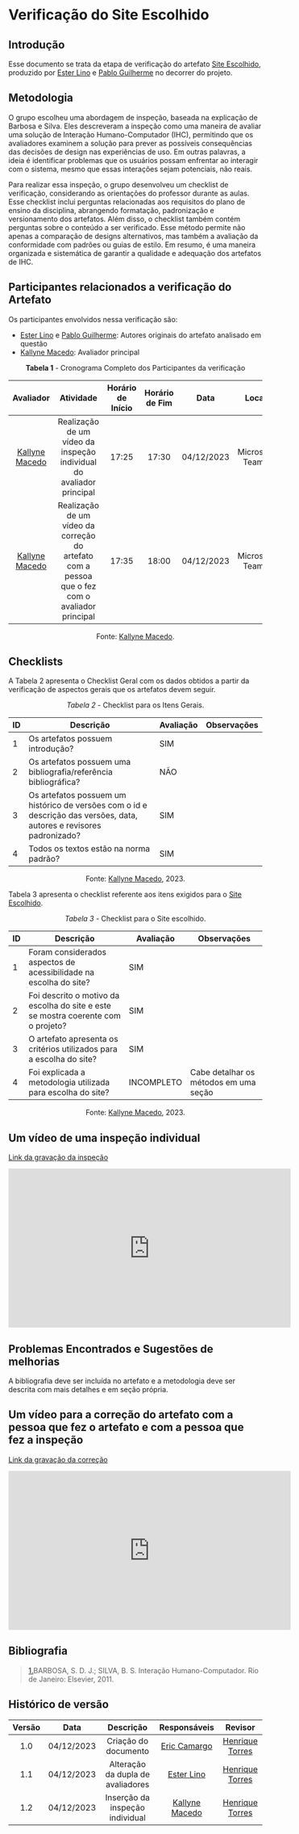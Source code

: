 # **Verificação do Site Escolhido**

## Introdução

Esse documento se trata da etapa de verificação do artefato [Site Escolhido](https://interacao-humano-computador.github.io/2023.2-OnlineJudge/primeira-entrega/site-escolhido/), produzido por  [Ester Lino](https://github.com/esteerlino) e [Pablo Guilherme](https://github.com/PabloGJBS) no decorrer do projeto.

## Metodologia

O grupo escolheu uma abordagem de inspeção, baseada na explicação de Barbosa e Silva. Eles descreveram a inspeção como uma maneira de avaliar uma solução de Interação Humano-Computador (IHC), permitindo que os avaliadores examinem a solução para prever as possíveis consequências das decisões de design nas experiências de uso. Em outras palavras, a ideia é identificar problemas que os usuários possam enfrentar ao interagir com o sistema, mesmo que essas interações sejam potenciais, não reais.

Para realizar essa inspeção, o grupo desenvolveu um checklist de verificação, considerando as orientações do professor durante as aulas. Esse checklist inclui perguntas relacionadas aos requisitos do plano de ensino da disciplina, abrangendo formatação, padronização e versionamento dos artefatos. Além disso, o checklist também contém perguntas sobre o conteúdo a ser verificado. Esse método permite não apenas a comparação de designs alternativos, mas também a avaliação da conformidade com padrões ou guias de estilo. Em resumo, é uma maneira organizada e sistemática de garantir a qualidade e adequação dos artefatos de IHC.

## Participantes relacionados a verificação do Artefato

Os participantes envolvidos nessa verificação são:

- [Ester Lino](https://github.com/esteerlino) e [Pablo Guilherme](https://github.com/PabloGJBS): Autores originais do artefato analisado em questão
- [Kallyne Macedo](https://github.com/kalipassos): Avaliador principal

<center>

**Tabela 1** - Cronograma Completo dos Participantes da verificação

|                  Avaliador                  |                                              Atividade                                              | Horário de Início | Horário de Fim |    Data    |      Local      |
| :------------------------------------------: | :--------------------------------------------------------------------------------------------------: | :-----------------: | :-------------: | :--------: | :-------------: |
| [Kallyne Macedo](https://github.com/kalipassos) |              Realização de um vídeo da inspeção individual do avaliador principal              |        17:25        |      17:30      | 04/12/2023 | Microsoft Teams |
| [Kallyne Macedo](https://github.com/kalipassos) | Realização de um vídeo da correção do artefato com a pessoa que o fez com o avaliador principal |        17:35        |      18:00      | 04/12/2023 | Microsoft Teams |

Fonte: [Kallyne Macedo](https://github.com/kalipassos).

</center>

## Checklists

A Tabela 2 apresenta o Checklist Geral com os dados obtidos a partir da verificação de aspectos gerais que os artefatos devem seguir.

<center>

_Tabela 2_ - Checklist para os Itens Gerais.

| ID | Descrição                                                                                                                | Avaliação | Observações |
| -- | -------------------------------------------------------------------------------------------------------------------------- | ----------- | ------------- |
| 1  | Os artefatos possuem introdução?                                                                                         | SIM         |               |
| 2  | Os artefatos possuem uma bibliografia/referência bibliográfica?                                                          | NÃO        |               |
| 3  | Os artefatos possuem um histórico de versões com o id e descrição das versões, data, autores e revisores padronizado? | SIM         |               |
| 4  | Todos os textos estão na norma padrão?                                                                                   | SIM         |               |

Fonte: [Kallyne Macedo](https://github.com/kalipassos), 2023.

</center>

Tabela 3 apresenta o checklist referente aos itens exigidos para o [Site Escolhido](https://interacao-humano-computador.github.io/2023.2-OnlineJudge/primeira-entrega/site-escolhido/).

<center>

_Tabela 3_ - Checklist para o Site escolhido.

| ID | Descrição                                                                       | Avaliação | Observações                            |
| -- | --------------------------------------------------------------------------------- | ----------- | ---------------------------------------- |
| 1  | Foram considerados aspectos de acessibilidade na escolha do site?                 | SIM         |                                          |
| 2  | Foi descrito o motivo da escolha do site e este se mostra coerente com o projeto? | SIM         |                                          |
| 3  | O artefato apresenta os critérios utilizados para a escolha do site?             | SIM         |                                          |
| 4  | Foi explicada a metodologia utilizada para escolha do site?                       | INCOMPLETO  | Cabe detalhar os métodos em uma seção |

Fonte: [Kallyne Macedo](https://github.com/kalipassos), 2023.

</center>

## Um vídeo de uma inspeção individual

[Link da gravação da inspeção](https://www.youtube.com/watch?v=yZNjqnLx2cU)

<iframe width="560" height="315" src="https://www.youtube.com/embed/yZNjqnLx2cU?si=XqT9G5P7xy0rN9Cc" title="YouTube video player" frameborder="0" allow="accelerometer; autoplay; clipboard-write; encrypted-media; gyroscope; picture-in-picture; web-share" allowfullscreen></iframe>


## Problemas Encontrados e Sugestões de melhorias

A bibliografia deve ser incluída no artefato e a metodologia deve ser descrita com mais detalhes e em seção própria.

## Um vídeo para a correção do artefato com a pessoa que fez o artefato e com a pessoa que fez a inspeção

[Link da gravação da correção](https://youtu.be/uBpOoaCau0E)

<iframe width="560" height="315" src="https://www.youtube.com/embed/uBpOoaCau0E?si=caidMclIyfLIfcDd" title="YouTube video player" frameborder="0" allow="accelerometer; autoplay; clipboard-write; encrypted-media; gyroscope; picture-in-picture; web-share" allowfullscreen></iframe>


## Bibliografia

> <a id="REF1" href="#anchor_1">1.</a>BARBOSA, S. D. J.; SILVA, B. S. Interação Humano-Computador. Rio de Janeiro: Elsevier, 2011.<br>

## Histórico de versão

| Versão |    Data    |             Descrição             |                Responsáveis                |                     Revisor                     |
| :-----: | :--------: | :---------------------------------: | :------------------------------------------: | :----------------------------------------------: |
|   1.0   | 04/12/2023 |       Criação do documento       |   [Eric Camargo](https://github.com/Ericcs10)   | [Henrique Torres](https://github.com/henriqtorresl) |
|   1.1   | 04/12/2023 | Alteração da dupla de avaliadores |   [Ester Lino](https://github.com/esteerlino)   | [Henrique Torres](https://github.com/henriqtorresl) |
|   1.2   | 04/12/2023 | Inserção da inspeção individual | [Kallyne Macedo](https://github.com/kalipassos) | [Henrique Torres](https://github.com/henriqtorresl) |
